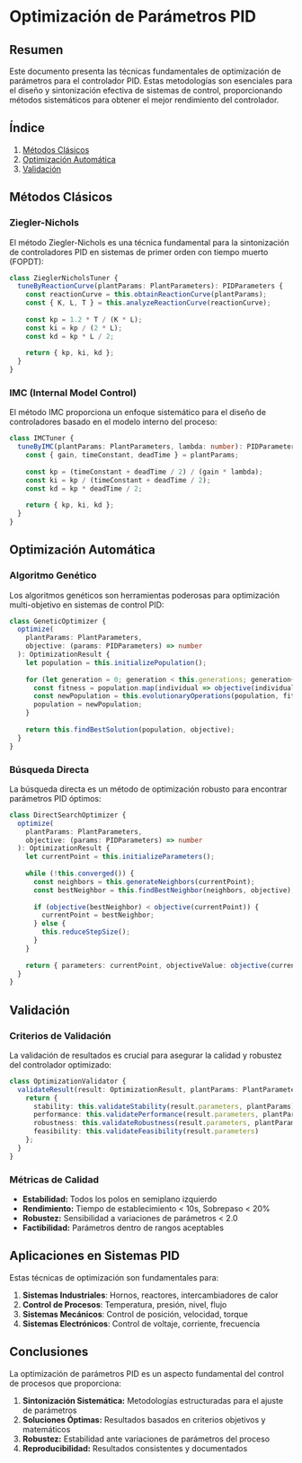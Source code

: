 # Optimización de Parámetros PID

## Resumen

Este documento presenta las técnicas fundamentales de optimización de parámetros para el controlador PID. Estas metodologías son esenciales para el diseño y sintonización efectiva de sistemas de control, proporcionando métodos sistemáticos para obtener el mejor rendimiento del controlador.

## Índice

1. [Métodos Clásicos](#métodos-clásicos)
2. [Optimización Automática](#optimización-automática)
3. [Validación](#validación)

## Métodos Clásicos

### Ziegler-Nichols

El método Ziegler-Nichols es una técnica fundamental para la sintonización de controladores PID en sistemas de primer orden con tiempo muerto (FOPDT):

```typescript
class ZieglerNicholsTuner {
  tuneByReactionCurve(plantParams: PlantParameters): PIDParameters {
    const reactionCurve = this.obtainReactionCurve(plantParams);
    const { K, L, T } = this.analyzeReactionCurve(reactionCurve);
    
    const kp = 1.2 * T / (K * L);
    const ki = kp / (2 * L);
    const kd = kp * L / 2;
    
    return { kp, ki, kd };
  }
}
```

### IMC (Internal Model Control)

El método IMC proporciona un enfoque sistemático para el diseño de controladores basado en el modelo interno del proceso:

```typescript
class IMCTuner {
  tuneByIMC(plantParams: PlantParameters, lambda: number): PIDParameters {
    const { gain, timeConstant, deadTime } = plantParams;
    
    const kp = (timeConstant + deadTime / 2) / (gain * lambda);
    const ki = kp / (timeConstant + deadTime / 2);
    const kd = kp * deadTime / 2;
    
    return { kp, ki, kd };
  }
}
```

## Optimización Automática

### Algoritmo Genético

Los algoritmos genéticos son herramientas poderosas para optimización multi-objetivo en sistemas de control PID:

```typescript
class GeneticOptimizer {
  optimize(
    plantParams: PlantParameters,
    objective: (params: PIDParameters) => number
  ): OptimizationResult {
    let population = this.initializePopulation();
    
    for (let generation = 0; generation < this.generations; generation++) {
      const fitness = population.map(individual => objective(individual));
      const newPopulation = this.evolutionaryOperations(population, fitness);
      population = newPopulation;
    }
    
    return this.findBestSolution(population, objective);
  }
}
```

### Búsqueda Directa

La búsqueda directa es un método de optimización robusto para encontrar parámetros PID óptimos:

```typescript
class DirectSearchOptimizer {
  optimize(
    plantParams: PlantParameters,
    objective: (params: PIDParameters) => number
  ): OptimizationResult {
    let currentPoint = this.initializeParameters();
    
    while (!this.converged()) {
      const neighbors = this.generateNeighbors(currentPoint);
      const bestNeighbor = this.findBestNeighbor(neighbors, objective);
      
      if (objective(bestNeighbor) < objective(currentPoint)) {
        currentPoint = bestNeighbor;
      } else {
        this.reduceStepSize();
      }
    }
    
    return { parameters: currentPoint, objectiveValue: objective(currentPoint) };
  }
}
```

## Validación

### Criterios de Validación

La validación de resultados es crucial para asegurar la calidad y robustez del controlador optimizado:

```typescript
class OptimizationValidator {
  validateResult(result: OptimizationResult, plantParams: PlantParameters): ValidationReport {
    return {
      stability: this.validateStability(result.parameters, plantParams),
      performance: this.validatePerformance(result.parameters, plantParams),
      robustness: this.validateRobustness(result.parameters, plantParams),
      feasibility: this.validateFeasibility(result.parameters)
    };
  }
}
```

### Métricas de Calidad

- **Estabilidad:** Todos los polos en semiplano izquierdo
- **Rendimiento:** Tiempo de establecimiento < 10s, Sobrepaso < 20%
- **Robustez:** Sensibilidad a variaciones de parámetros < 2.0
- **Factibilidad:** Parámetros dentro de rangos aceptables

## Aplicaciones en Sistemas PID

Estas técnicas de optimización son fundamentales para:

1. **Sistemas Industriales**: Hornos, reactores, intercambiadores de calor
2. **Control de Procesos**: Temperatura, presión, nivel, flujo
3. **Sistemas Mecánicos**: Control de posición, velocidad, torque
4. **Sistemas Electrónicos**: Control de voltaje, corriente, frecuencia

## Conclusiones

La optimización de parámetros PID es un aspecto fundamental del control de procesos que proporciona:

1. **Sintonización Sistemática:** Metodologías estructuradas para el ajuste de parámetros
2. **Soluciones Óptimas:** Resultados basados en criterios objetivos y matemáticos
3. **Robustez:** Estabilidad ante variaciones de parámetros del proceso
4. **Reproducibilidad:** Resultados consistentes y documentados

